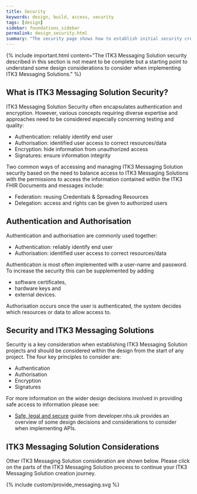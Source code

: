 ```yaml
---
title: Security
keywords: design, build, access, security
tags: [design]
sidebar: foundations_sidebar
permalink: design_security.html
summary: "The security page shows how to establish initial security credentials (where necessary) with the a ITK3 Messaging Solution"
---
```


{% include important.html content="The ITK3 Messaging Solution security described in this section is not meant to be complete but a starting point to understand some design considerations to consider when implementing ITK3 Messaging Solutions." %}

## What is ITK3 Messaging Solution Security? ##

ITK3 Messaging Solution Security often encapsulates authentication and encryption. However, various concepts requiring diverse expertise and approaches need to be considered especially concerning testing and quality:

- Authentication: reliably identify end user
- Authorisation: identified user access to correct resources/data 
- Encryption: hide information from unauthorized access
- Signatures: ensure information integrity

Two common ways of accessing and managing ITK3 Messaging Solution security based on the need to balance access to ITK3 Messaging Solutions with the permissions to access the information contained within the ITK3 FHIR Documents and messages include:

- Federation: reusing Credentials & Spreading Resources
- Delegation: access and rights can be given to authorized users

## Authentication and Authorisation ##

Authentication and authorisation are commonly used together:

- Authentication: reliably identify end user
- Authorisation: identified user access to correct resources/data 

Authentication is most often implemented with a user-name and password. To increase the security this can be supplemented by adding 

- software certificates, 
- hardware keys and 
- external devices. 

Authorisation occurs once the user is authenticated, the system decides which resources or data to allow access to.

## Security and ITK3 Messaging Solutions ##

Security is a key consideration when establishing ITK3 Messaging Solution projects and should be considered within the design from the start of any project. The four key principles to consider are:

- Authentication
- Authorisation
- Encryption
- Signatures

For more information on the wider design decisions involved in providing safe access to information please see: 

- [Safe, legal and secure](https://developer.nhs.uk/library/save-legal-secure/) guide from developer.nhs.uk provides an overview of some design decisions and considerations to consider when implementing APIs. 

## ITK3 Messaging Solution Considerations ##

Other ITK3 Messaging Solution consideration are shown below. Please click on the parts of the ITK3 Messaging Solution process to continue your ITK3 Messaging Solution creation journey.

{% include custom/provide_messaging.svg %}


